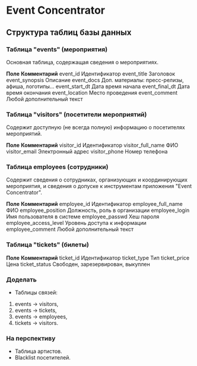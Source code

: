﻿# Event Concentrator

## Структура таблиц базы данных

### Таблица "events" (мероприятия)

Основная таблица, содержащая сведения о мероприятиях.

  **Поле**               **Комментарий**
event_id               Идентификатор
event_title            Заголовок
event_synopsis         Описание
event_docs             Доп. материалы: пресс-релизы, афиша, логотипы...
event_start_dt         Дата время начала
event_final_dt         Дата время окончания
event_location         Место проведения
event_comment          Любой дополнительный текст

### Таблица "visitors" (посетители мероприятий)

Содержит доступную (не всегда полную) информацию о посетителях мероприятий.

  **Поле**               **Комментарий**
visitor_id             Идентификатор
visitor_full_name      ФИО
visitor_email          Электронный адрес
visitor_phone          Номер телефона

### Таблица employees (сотрудники)

Содержит сведения о сотрудниках, организующих и координирующих мероприятия, и сведения о допуске к инструментам приложения "Event Concentrator".

  **Поле**               **Комментарий**
employee_id            Идентификатор
employee_full_name     ФИО
employee_position      Должность, роль в организации
employee_login         Имя пользователя в системе
employee_passwd        Хеш пароля
employee_access_level  Уровень доступа к информации
employee_comment       Любой дополнительный текст

### Таблица "tickets" (билеты)

  **Поле**               **Комментарий**
ticket_id              Идентификатор
ticket_type            Тип
ticket_price           Цена
ticket_status          Свободен, зарезервирован, выкуплен

### Доделать

* Таблицы связей:
1. events -> visitors,
2. events -> tickets,
3. events -> employees,
4. tickets -> visitors.

### На перспективу

* Таблица артистов.
* Blacklist посетителей.

